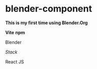 # blender-component
**This is my first time using Blender.Org**



**Vite**
**npm**

Blender

_Stack_

React
JS

